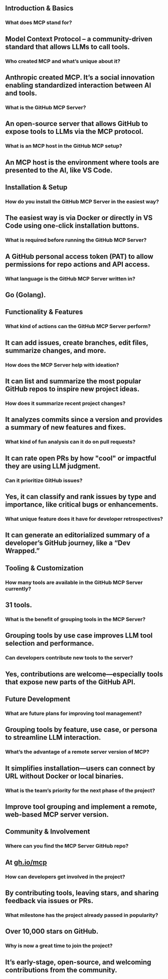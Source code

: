 ## Introduction & Basics 

### What does MCP stand for?  
Model Context Protocol – a community-driven standard that allows LLMs to call tools.  
---

### Who created MCP and what’s unique about it?  
Anthropic created MCP. It’s a social innovation enabling standardized interaction between AI and tools.  
---

### What is the GitHub MCP Server?  
An open-source server that allows GitHub to expose tools to LLMs via the MCP protocol.  
---

### What is an MCP host in the GitHub MCP setup?  
An MCP host is the environment where tools are presented to the AI, like VS Code.  
---

## Installation & Setup 

### How do you install the GitHub MCP Server in the easiest way?  
The easiest way is via Docker or directly in VS Code using one-click installation buttons.  
---

### What is required before running the GitHub MCP Server?  
A GitHub personal access token (PAT) to allow permissions for repo actions and API access.  
---

### What language is the GitHub MCP Server written in?  
Go (Golang).  
---

## Functionality & Features 

### What kind of actions can the GitHub MCP Server perform?  
It can add issues, create branches, edit files, summarize changes, and more.  
---

### How does the MCP Server help with ideation?  
It can list and summarize the most popular GitHub repos to inspire new project ideas.  
---

### How does it summarize recent project changes?  
It analyzes commits since a version and provides a summary of new features and fixes.  
---

### What kind of fun analysis can it do on pull requests?  
It can rate open PRs by how "cool" or impactful they are using LLM judgment.  
---

### Can it prioritize GitHub issues?  
Yes, it can classify and rank issues by type and importance, like critical bugs or enhancements.  
---

### What unique feature does it have for developer retrospectives?  
It can generate an editorialized summary of a developer’s GitHub journey, like a “Dev Wrapped.”  
---

## Tooling & Customization 

### How many tools are available in the GitHub MCP Server currently?  
31 tools.  
---

### What is the benefit of grouping tools in the MCP Server?  
Grouping tools by use case improves LLM tool selection and performance.  
---

### Can developers contribute new tools to the server?  
Yes, contributions are welcome—especially tools that expose new parts of the GitHub API.  
---

## Future Development 

### What are future plans for improving tool management?  
Grouping tools by feature, use case, or persona to streamline LLM interaction.  
---

### What’s the advantage of a remote server version of MCP?  
It simplifies installation—users can connect by URL without Docker or local binaries.  
---

### What is the team’s priority for the next phase of the project?  
Improve tool grouping and implement a remote, web-based MCP server version.  
---

## Community & Involvement 

### Where can you find the MCP Server GitHub repo?  
At [gh.io/mcp](https://gh.io/mcp)  
---

### How can developers get involved in the project?  
By contributing tools, leaving stars, and sharing feedback via issues or PRs.  
---

### What milestone has the project already passed in popularity?  
Over 10,000 stars on GitHub.  
---

### Why is now a great time to join the project?  
It’s early-stage, open-source, and welcoming contributions from the community.  
---
